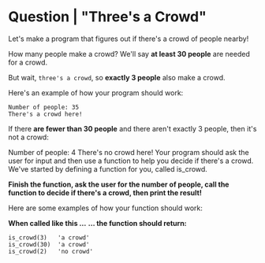 # Question | "Three's a Crowd"

Let's make a program that figures out if there's a crowd of people nearby!

How many people make a crowd? We'll say **at least 30 people** are needed for a crowd.

But wait, ``three's a crowd``, so **exactly 3 people** also make a crowd.

Here's an example of how your program should work:
```
Number of people: 35
There's a crowd here!
```
If there **are fewer than 30 people** and there aren't exactly 3 people, then it's not a crowd:

Number of people: 4
There's no crowd here!
Your program should ask the user for input and then use a function to help you decide if there's a crowd. We've started by defining a function for you, called is_crowd.

**Finish the function, ask the user for the number of people, call the function to decide if there's a crowd, then print the result!**

Here are some examples of how your function should work:

**When called like this …**	**… the function should return:**
```
is_crowd(3)   'a crowd'
is_crowd(30)  'a crowd'
is_crowd(2)   'no crowd'
```
